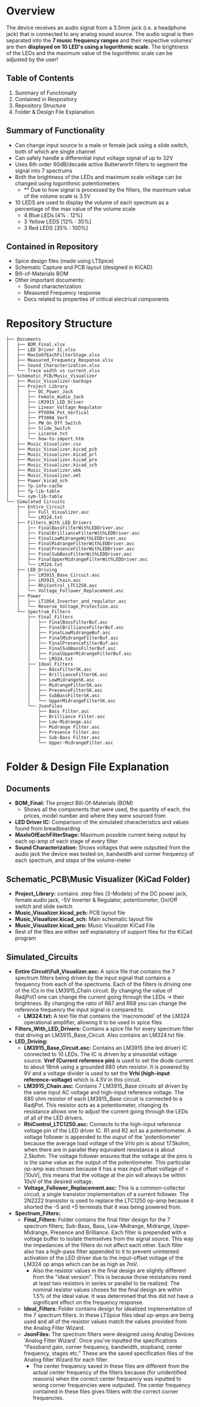 # Overview      
The device receives an audio signal from a 3.5mm jack (i.e. a headphone jack) that is connected to any analog sound source. The audio signal is then separated into the **7 music frequency ranges** and their respective volumes' are then **displayed on 10 LED's using a logorithmic scale.**
The brightness of the LEDs and the maximum value of the logorithmic scale can be adjusted by the user!

## Table of Contents
1. Summary of Functionaity
2. Contained in Respository
3. Repository Structure
4. Folder & Design File Explanation

## Summary of Functionality
- Can change input source to a male or female jack using a slide switch, both of which are single channel
- Can safely handle a differential input voltage signal of up to 32V
- Uses 6th order 60dB/decade active Butterworth filters to segment the signal into 7 spectrums
- Both the brightness of the LEDs and maximum scale voltage can be changed using logorithmic potentiometers
   - ** Due to how signal is processed by the filters, the maximum value of the volume scale is 3.5V
- 10 LEDS are used to display the volume of each spectrum as a percentage of the max value of the volume scale
   - 4 Blue LEDs     [4% : 12%]
   - 3 Yellow LEDS   [12% : 35%]
   - 3 Red LEDS      [35% : 100%]
## Contained in Repository
- Spice design files (made using LTSpice)
- Schematic Capture and PCB layout (designed in KiCAD)
- Bill-of-Materials BOM
- Other important documents:
   - Sound characterization
   - Measured Frequency response
   - Docs related to properties of critical electrical components

# Repository Structure
```
├── Documents
│   ├── BOM_Final.xlsx
│   ├── LED Driver IC.xlsx
│   ├── MaxIoOfEachFilterStage.xlsx
│   ├── Measured_Frequency_Response.xlsx
│   ├── Sound_Characterization.xlsx
│   └── Trace width vs current.xlsx
├── Schematic_PCB/Music_Visualizer
│   ├── Music_Visualizer-backups
│   ├── Project Library
│   │   ├── DC_Power_Jack
│   │   ├── Female_Audio_Jack
│   │   ├── LM3915_LED_Driver
│   │   ├── Linear_Voltage_Regulator
│   │   ├── PTV09A_Pot_Vertical
│   │   ├── PTV09A_Vert
│   │   ├── PW_On_Off_Switch
│   │   ├── Slide_Switch
│   │   ├── License.txt
│   │   └── how-to-import.htm
│   ├── Music_Visualizer.csv
│   ├── Music_Visualizer.kicad_pcb
│   ├── Music_Visualizer.kicad_prl
│   ├── Music_Visualizer.kicad_pro
│   ├── Music_Visualizer.kicad_sch
│   ├── Music_Visualizer.wbk
│   ├── Music_Visualizer.xml
│   ├── Power.kicad_sch
│   ├── fp-info-cache
│   ├── fp-lib-table
│   └── sym-lib-table
└── Simulated Circuits
    ├── Entire_Circuit 
    │   ├── Full_Visualizer.asc
    │   └── LM324.txt
    ├── Filters_With_LED_Drivers
    │   ├── FinalBassFilterWithLEDDriver.asc
    │   ├── FinalBrillianceFilterWithLEDDriver.asc
    │   ├── FinalLowMidrangeWithLEDDriver.asc
    │   ├── FinalMidrangeFilterWithLEDDriver.asc
    │   ├── FinalPresenceFilterWithLEDDriver.asc
    │   ├── FinalSubBassFilterWithLEDDriver.asc
    │   ├── FinalUpperMidrangeFilterWithLEDDriver.asc
    │   └── LM324.txt
    ├── LED_Driving
    │   ├── LM3915_Base_Circuit.asc
    │   ├── LM3915_Chain.asc
    │   ├── RhiControl_LTC1250.asc
    │   └── Voltage_Follower_Replacement.asc
    ├── Power
    │   ├── LT1054_Inverter_and_regulator.asc
    │   └── Reverse_Voltage_Protection.asc
    └── Spectrum_Filters
        ├── Final_Filters
        │   ├── FinalBassFilterBuf.asc
        │   ├── FinalBrillianceFilterBuf.asc
        │   ├── FinalLowMidrangeBuf.asc
        │   ├── FinalMidrangeFilterBuf.asc
        │   ├── FinalPresenceFilterBuf.asc
        │   ├── FinalSubBassFilterBuf.asc
        │   ├── FinalUpperMidrangeFilterBuf.asc
        │   └── LM324.txt
        ├── Ideal_Filters
        │   ├── BassFilterSK.asc
        │   ├── BrillianceFilterSK.asc
        │   ├── LowMidrangeSK.asc
        │   ├── MidrangeFilterSK.asc
        │   ├── PresenceFilterSK.asc
        │   ├── SubBassFilterSK.asc
        │   └── UpperMidrangeFilterSK.asc
        └── JsonFiles
            ├── Bass Filter.asc
            ├── Brilliance Filter.asc
            ├── Low-Midrange.asc
            ├── Midrange Filter.asc
            ├── Presence Filter.asc
            ├── Sub-Bass Filter.asc
            └── Upper-MidrangeFilter.asc
  ```
# Folder & Design File Explanation
## Documents
- **BOM_Final:** The project Bill-Of-Materials (BOM)
   - Shows all the components that were used, the quantity of each, the prices, model number and where they were sourced from
- **LED Driver IC:** Comparison of the simulated characteristics and values found from breadboarding
- **MaxIoOfEachFilterStage:** Maximum possible current being output by each op-amp of each stage of every filter
- **Sound Characterization:** Shows voltages that were outputted from the audio jack the device was tested on, bandwidth and corner frequency of each spectrum, and steps of the volume-meter
## Schematic_PCB\Music Visualizer (KiCad Folder)
- **Project_Library:** contains .step files (3-Models) of the DC power jack, female audio jack, -5V Inverter & Regulator, potentiometer, On/Off switch and slide switch
- **Music_Visualizer.kicad_pcb:** PCB layout file
- **Music_Visualizer.kicad_sch:** Main schematic layout file
- **Music_Visualizer.kicad_pro:** Music Visualizer KiCad File
- Rest of the files are either self explanatory of support files for the KiCad program
## Simulated_Circuits
- **Entire Circuit\Full_Visualizer.asc:** A spice file that contains the 7 spectrum filters being driven by the input signal that contains a frequency from each of the spectrums.  Each of the filters is driving one of the ICs in the LM3915_Chain circuit.  By changing the value of RadjPot1 one can change the current going through the LEDs -> their brightness.  By changing the ratio of R67 and R68 you can change the reference frequency the input signal is compared to.
    - **LM324.txt:** A text file that contains the 'macromodel' of the LM324 operational amplifier, allowing it to be used in spice files
- **Filters_With_LED_Drivers:** Contains a spice file for every spectrum filter that driving an LM3915_Base_Circuit.  Also contains an LM324.txt file.
- **LED_Driving:**
    - **LM3915_Base_Circuit.asc:** Contains an LM3915 (the led driver) IC connected to 10 LEDs.  The IC is driven by a sinusoidal voltage source.  **Vref (Current reference pin)** is used to set the diode current to about 18mA using a grounded 680 ohm resistor.  It is powered by 9V and a voltage divider is used to set the **Vrhi (high-input reference-voltage)** which is 4.5V in this circuit.
    - **LM3915_Chain.asc:** Contains 7 LM3915_Base circuits all driven by the same input AC voltage and high-input reference voltage.  The 680 ohm resistor of each LM3915_Base circuit is connected to a RadjPot.  This resistor acts as a potentiometer, changing its resistance allows one to adjust the current going through the LEDs of all of the LED drivers.
    - **RhiControl_LTC1250.asc:** Connects to the high-input reference voltage pin of the LED driver IC.  R1 and R2 act as a potentiometer. A voltage follower is appended to the ouput of the 'potentiometer' because the average load voltage of the Vrhi pin is about 17.5kohm, when there are in parallel they equivalent reisistance is about 2.5kohm.  The voltage follower ensures that the voltage at the pins is is the same value as the output of the potentiometer.  This particular op-amp was chosen because it has a max input offset voltage of < |10uV|, this means that the voltage at the pin will always be within 10uV of the desired voltage.
    - **Voltage_Follower_Replacement.asc:**  This is a common-collector circuit, a single transistor implementation of a current follower.  The 2N2222 transistor is used to replace the LTC1250 op-amp because it shorted the -5 and +5 terminals that it was being powered from.
- **Spectrum_Filters:**
    - **Final_Filters:** Folder contains the final filter design for the 7 spectrum filters; Sub-Bass, Bass, Low-Midrange, Midrange, Upper-Midrange, Presence and Brilliance.  Each filter is prepended with a voltage buffer to isolate themselves from the signal source.  This way the impedances of the filters do not affect each other.  Each filter also has a high-pass filter appended to it to prevent unintented activation of the LED driver due to the input-offset voltage of the LM324 op amps which can be as high as 7mV.
         - Also the resistor values in the final design are slightly different from the "ideal version".  This is because those resistances need at least two resistors in series or parallel to be realized.  The nominal resistor values choses for the final design are within 1.5% of the ideal value.  It was determined that this did not have a significant effect on the frequency response. 
    - **Ideal_Filters:** Folder contains design for idealized implementation of the 7 spectrum filters.  In these LTSpice files ideal op-amps are being used and all of the resistor values match the values provided from the Analog Filter Wizard.
    - **JsonFiles:** The spectrum filters were designed using Analog Devices 'Analog Filter Wizard'.  Once you've inputted the specifications "Passband gain, corner frequency, bandwidth, stopband, center frequency, stages etc."  These are the saved specification files of the Analog filter Wizard for each filter.
         - The center frequency saved in these files are different from the actual center frequency of the filters because (for unidentified reasons) when the correct center frequency was inputted to wrong corner frequencies were outputed.  The center frequency contained in these files gives filters with the correct corner frequencies.


